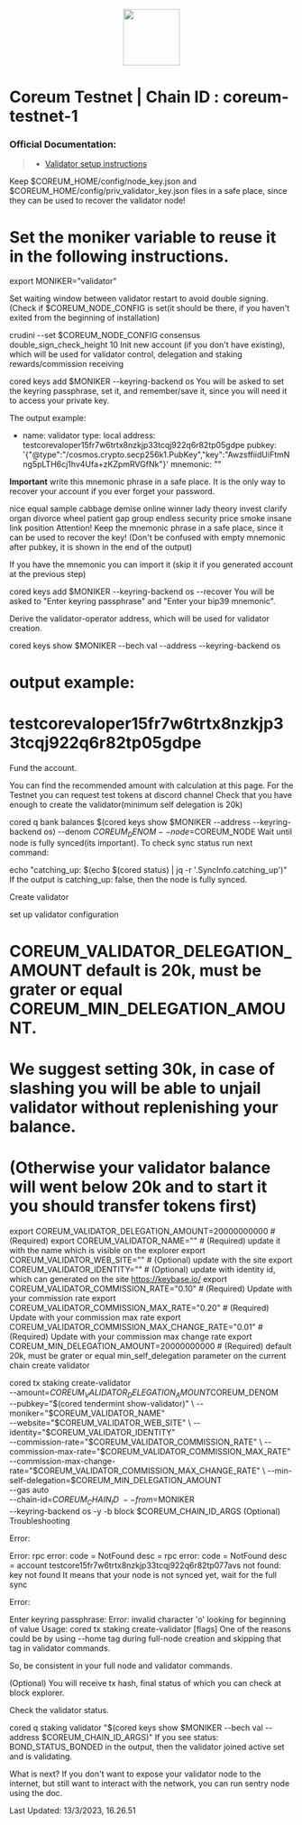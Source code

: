 
<p align="center">
  <img height="100" height="auto" src="https://github.com/nodexcapital/explorer/blob/master/public/logos/coreum.png">
</p>

# Coreum Testnet | Chain ID : coreum-testnet-1

### Official Documentation:
>- [Validator setup instructions](https://docs.coreum.dev/validator/run-validator.html)


Keep $COREUM_HOME/config/node_key.json and $COREUM_HOME/config/priv_validator_key.json files in a safe place, since they can be used to recover the validator node!

# Set the moniker variable to reuse it in the following instructions.

export MONIKER="validator"
 
Set waiting window between validator restart to avoid double signing.
(Check if $COREUM_NODE_CONFIG is set(it should be there, if you haven't exited from the beginning of installation)

crudini --set $COREUM_NODE_CONFIG consensus double_sign_check_height 10
Init new account (if you don't have existing), which will be used for validator control, delegation and staking rewards/commission receiving

cored keys add $MONIKER --keyring-backend os
You will be asked to set the keyring passphrase, set it, and remember/save it, since you will need it to access your private key.

The output example:

- name: validator
  type: local
  address: testcorevaloper15fr7w6trtx8nzkjp33tcqj922q6r82tp05gdpe
  pubkey: '{"@type":"/cosmos.crypto.secp256k1.PubKey","key":"AwzsffiidUiFtmNng5pLTH6cj1hv4Ufa+zKZpmRVGfNk"}'
  mnemonic: ""

**Important** write this mnemonic phrase in a safe place.
It is the only way to recover your account if you ever forget your password.

nice equal sample cabbage demise online winner lady theory invest clarify organ divorce wheel patient gap group endless security price smoke insane link position
Attention! Keep the mnemonic phrase in a safe place, since it can be used to recover the key! (Don't be confused with empty mnemonic after pubkey, it is shown in the end of the output)

If you have the mnemonic you can import it (skip it if you generated account at the previous step)

cored keys add $MONIKER --keyring-backend os --recover
You will be asked to "Enter keyring passphrase" and "Enter your bip39 mnemonic".

Derive the validator-operator address, which will be used for validator creation.

cored keys show $MONIKER --bech val --address --keyring-backend os
# output example:
# testcorevaloper15fr7w6trtx8nzkjp33tcqj922q6r82tp05gdpe
Fund the account.

You can find the recommended amount with calculation at this page.
For the Testnet you can request test tokens at discord channel
Check that you have enough to create the validator(minimum self delegation is 20k)

cored q bank balances  $(cored keys show $MONIKER --address --keyring-backend os) --denom $COREUM_DENOM --node=$COREUM_NODE
Wait until node is fully synced(its important). To check sync status run next command:

echo "catching_up: $(echo  $(cored status) | jq -r '.SyncInfo.catching_up')"
If the output is catching_up: false, then the node is fully synced.

Create validator

set up validator configuration

 # COREUM_VALIDATOR_DELEGATION_AMOUNT default is 20k, must be grater or equal COREUM_MIN_DELEGATION_AMOUNT.
 # We suggest setting 30k, in case of slashing you will be able to unjail validator without replenishing your balance.
 # (Otherwise your validator balance will went below 20k and to start it you should transfer tokens first)
 export COREUM_VALIDATOR_DELEGATION_AMOUNT=20000000000 # (Required) 
 export COREUM_VALIDATOR_NAME="" # (Required) update it with the name which is visible on the explorer
 export COREUM_VALIDATOR_WEB_SITE="" # (Optional) update with the site
 export COREUM_VALIDATOR_IDENTITY="" # (Optional) update with identity id, which can generated on the site https://keybase.io/
 export COREUM_VALIDATOR_COMMISSION_RATE="0.10" # (Required) Update with your commission rate
 export COREUM_VALIDATOR_COMMISSION_MAX_RATE="0.20" # (Required) Update with your commission max rate
 export COREUM_VALIDATOR_COMMISSION_MAX_CHANGE_RATE="0.01" # (Required) Update with your commission max change rate
 export COREUM_MIN_DELEGATION_AMOUNT=20000000000 # (Required) default 20k, must be grater or equal min_self_delegation parameter on the current chain
create validator

cored tx staking create-validator \
--amount=$COREUM_VALIDATOR_DELEGATION_AMOUNT$COREUM_DENOM \
--pubkey="$(cored tendermint show-validator)" \
--moniker="$COREUM_VALIDATOR_NAME" \
--website="$COREUM_VALIDATOR_WEB_SITE" \
--identity="$COREUM_VALIDATOR_IDENTITY" \
--commission-rate="$COREUM_VALIDATOR_COMMISSION_RATE" \
--commission-max-rate="$COREUM_VALIDATOR_COMMISSION_MAX_RATE" \
--commission-max-change-rate="$COREUM_VALIDATOR_COMMISSION_MAX_CHANGE_RATE" \
--min-self-delegation=$COREUM_MIN_DELEGATION_AMOUNT \
--gas auto \
--chain-id=$COREUM_CHAIN_ID \
--from=$MONIKER \
--keyring-backend os -y -b block $COREUM_CHAIN_ID_ARGS
(Optional) Troubleshooting

Error:

Error: rpc error: code = NotFound desc = rpc error: code = NotFound desc = account testcore15fr7w6trtx8nzkjp33tcqj922q6r82tp077avs not found: key not found
It means that your node is not synced yet, wait for the full sync

Error:

Enter keyring passphrase: Error: invalid character 'o' looking for beginning of value Usage: cored tx staking create-validator [flags]
One of the reasons could be by using --home tag during full-node creation and skipping that tag in validator commands.

So, be consistent in your full node and validator commands.

(Optional) You will receive tx hash, final status of which you can check at block explorer.

Check the validator status.

cored q staking validator "$(cored keys show $MONIKER --bech val --address $COREUM_CHAIN_ID_ARGS)"
If you see status: BOND_STATUS_BONDED in the output, then the validator joined active set and is validating.

What is next?
If you don't want to expose your validator node to the internet, but still want to interact with the network, you can run sentry node using the doc.

Last Updated: 13/3/2023, 16.26.51
